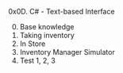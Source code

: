 0x0D. C# - Text-based Interface

0. Base knowledge
1. Taking inventory
2. In Store
3. Inventory Manager Simulator
4. Test 1, 2, 3
